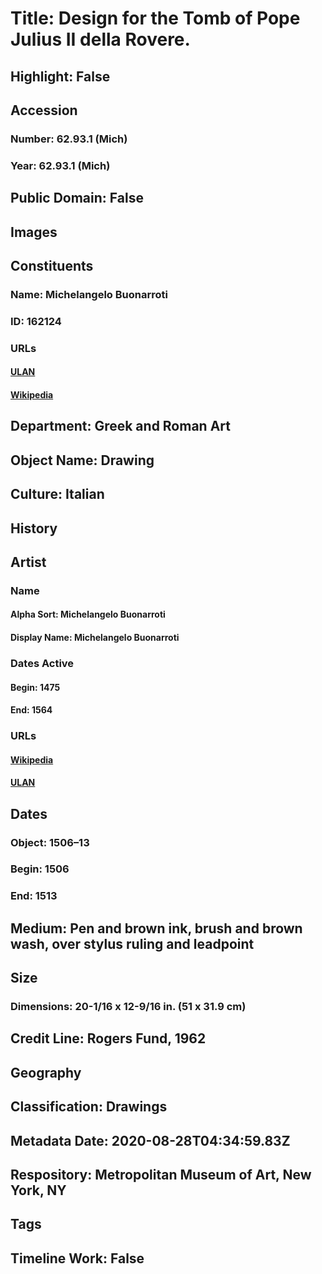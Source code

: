 # Title: Design for the Tomb of Pope Julius II della Rovere.
## Highlight: False
## Accession
### Number: 62.93.1 (Mich)
### Year: 62.93.1 (Mich)
## Public Domain: False
## Images
## Constituents
### Name: Michelangelo Buonarroti
### ID: 162124
### URLs
#### [ULAN](http://vocab.getty.edu/page/ulan/500010654)
#### [Wikipedia](https://www.wikidata.org/wiki/Q5592)
## Department: Greek and Roman Art
## Object Name: Drawing
## Culture: Italian
## History
## Artist
### Name
#### Alpha Sort: Michelangelo Buonarroti
#### Display Name: Michelangelo Buonarroti
### Dates Active
#### Begin: 1475
#### End: 1564
### URLs
#### [Wikipedia](https://www.wikidata.org/wiki/Q5592)
#### [ULAN](http://vocab.getty.edu/page/ulan/500010654)
## Dates
### Object: 1506–13
### Begin: 1506
### End: 1513
## Medium: Pen and brown ink, brush and brown wash, over stylus ruling and leadpoint
## Size
### Dimensions: 20-1/16 x 12-9/16 in.  (51 x 31.9 cm)
## Credit Line: Rogers Fund, 1962
## Geography
## Classification: Drawings
## Metadata Date: 2020-08-28T04:34:59.83Z
## Respository: Metropolitan Museum of Art, New York, NY
## Tags
## Timeline Work: False